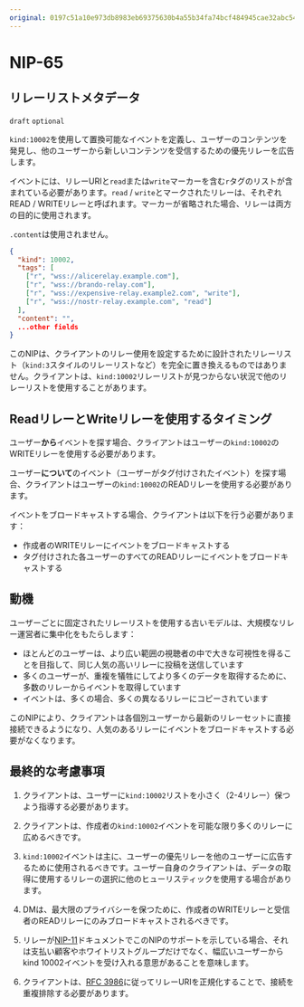 ```yaml
---
original: 0197c51a10e973db8983eb69375630b4a55b34fa74bcf484945cae32abc545cb
---
```


NIP-65
======

リレーリストメタデータ
-------------------

`draft` `optional`

`kind:10002`を使用して置換可能なイベントを定義し、ユーザーのコンテンツを発見し、他のユーザーから新しいコンテンツを受信するための優先リレーを広告します。

イベントには、リレーURIと`read`または`write`マーカーを含む`r`タグのリストが含まれている必要があります。`read` / `write`とマークされたリレーは、それぞれREAD / WRITEリレーと呼ばれます。マーカーが省略された場合、リレーは両方の目的に使用されます。

`.content`は使用されません。

```json
{
  "kind": 10002,
  "tags": [
    ["r", "wss://alicerelay.example.com"],
    ["r", "wss://brando-relay.com"],
    ["r", "wss://expensive-relay.example2.com", "write"],
    ["r", "wss://nostr-relay.example.com", "read"]
  ],
  "content": "",
  ...other fields
}
```

このNIPは、クライアントのリレー使用を設定するために設計されたリレーリスト（`kind:3`スタイルのリレーリストなど）を完全に置き換えるものではありません。クライアントは、`kind:10002`リレーリストが見つからない状況で他のリレーリストを使用することがあります。

## ReadリレーとWriteリレーを使用するタイミング

ユーザー**から**イベントを探す場合、クライアントはユーザーの`kind:10002`のWRITEリレーを使用する必要があります。

ユーザー**について**のイベント（ユーザーがタグ付けされたイベント）を探す場合、クライアントはユーザーの`kind:10002`のREADリレーを使用する必要があります。

イベントをブロードキャストする場合、クライアントは以下を行う必要があります：

- 作成者のWRITEリレーにイベントをブロードキャストする
- タグ付けされた各ユーザーのすべてのREADリレーにイベントをブロードキャストする

## 動機

ユーザーごとに固定されたリレーリストを使用する古いモデルは、大規模なリレー運営者に集中化をもたらします：

  - ほとんどのユーザーは、より広い範囲の視聴者の中で大きな可視性を得ることを目指して、同じ人気の高いリレーに投稿を送信しています
  - 多くのユーザーが、重複を犠牲にしてより多くのデータを取得するために、多数のリレーからイベントを取得しています
  - イベントは、多くの場合、多くの異なるリレーにコピーされています

このNIPにより、クライアントは各個別ユーザーから最新のリレーセットに直接接続できるようになり、人気のあるリレーにイベントをブロードキャストする必要がなくなります。

## 最終的な考慮事項

1. クライアントは、ユーザーに`kind:10002`リストを小さく（2-4リレー）保つよう指導する必要があります。

2. クライアントは、作成者の`kind:10002`イベントを可能な限り多くのリレーに広めるべきです。

3. `kind:10002`イベントは主に、ユーザーの優先リレーを他のユーザーに広告するために使用されるべきです。ユーザー自身のクライアントは、データの取得に使用するリレーの選択に他のヒューリスティックを使用する場合があります。

4. DMは、最大限のプライバシーを保つために、作成者のWRITEリレーと受信者のREADリレーにのみブロードキャストされるべきです。

5. リレーが[NIP-11](11.md)ドキュメントでこのNIPのサポートを示している場合、それは支払い顧客やホワイトリストグループだけでなく、幅広いユーザーからkind 10002イベントを受け入れる意思があることを意味します。

6. クライアントは、[RFC 3986](https://datatracker.ietf.org/doc/html/rfc3986#section-6)に従ってリレーURIを正規化することで、接続を重複排除する必要があります。